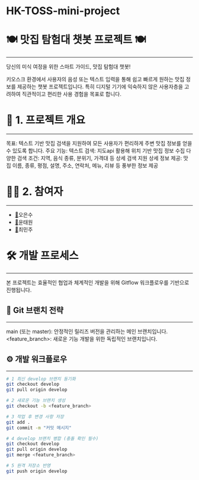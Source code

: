 # HK-TOSS-mini-project

# 🍽️ 맛집 탐험대 챗봇 프로젝트 🍽️
___
당신의 미식 여정을 위한 스마트 가이드, 맛집 탐험대 챗봇!

키오스크 환경에서 사용자의 음성 또는 텍스트 입력을 통해 쉽고 빠르게 원하는 맛집 정보를 제공하는 챗봇 프로젝트입니다. 
특히 디지털 기기에 익숙하지 않은 사용자층을 고려하여 직관적이고 편리한 사용 경험을 목표로 합니다.

# 🌟 1. 프로젝트 개요
___
목표: 텍스트 기반 맛집 검색을 지원하여 모든 사용자가 편리하게 주변 맛집 정보를 얻을 수 있도록 합니다.
주요 기능:
텍스트 검색: 지도api 활용해 위치 기반 맛집 정보 수집
다양한 검색 조건: 지역, 음식 종류, 분위기, 가격대 등 상세 검색 지원
상세 정보 제공: 맛집 이름, 종류, 평점, 설명, 주소, 연락처, 메뉴, 리뷰 등 풍부한 정보 제공

# 🧑‍💻 2. 참여자
___
- [🔗](https://github.com/)오은수
- [🔗](https://github.com/)윤태원
- [🔗](https://github.com/)최민주

# 🛠️ 개발 프로세스
___
본 프로젝트는 효율적인 협업과 체계적인 개발을 위해 Gitflow 워크플로우를 기반으로 진행됩니다.

## 💾 Git 브랜치 전략
___
main (또는 master): 안정적인 릴리즈 버전을 관리하는 메인 브랜치입니다.
<feature_branch>: 새로운 기능 개발을 위한 독립적인 브랜치입니다. 

## ⚙️ 개발 워크플로우
___
```bash
# 1 최신 develop 브랜치 동기화
git checkout develop
git pull origin develop

# 2 새로운 기능 브랜치 생성
git checkout -b <feature_branch>

# 3 작업 후 변경 사항 저장
git add .
git commit -m "커밋 메시지"

# 4 develop 브랜치 병합 (충돌 확인 필수)
git checkout develop
git pull origin develop
git merge <feature_branch>

# 5 원격 저장소 반영
git push origin develop
```
